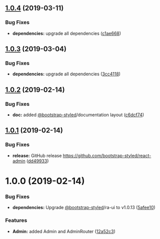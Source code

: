 ## [1.0.4](https://github.com/bootstrap-styled/react-admin/compare/v1.0.3...v1.0.4) (2019-03-11)


### Bug Fixes

* **dependencies:** upgrade all dependencies ([c1ae668](https://github.com/bootstrap-styled/react-admin/commit/c1ae668))

## [1.0.3](https://github.com/bootstrap-styled/react-admin/compare/v1.0.2...v1.0.3) (2019-03-04)


### Bug Fixes

* **dependencies:** upgrade all dependencies ([3cc4118](https://github.com/bootstrap-styled/react-admin/commit/3cc4118))

## [1.0.2](https://github.com/bootstrap-styled/react-admin/compare/v1.0.1...v1.0.2) (2019-02-14)


### Bug Fixes

* **doc:** added [@bootstrap-styled](https://github.com/bootstrap-styled)/documentation layout ([c6dcf74](https://github.com/bootstrap-styled/react-admin/commit/c6dcf74))

## [1.0.1](https://github.com/bootstrap-styled/react-admin/compare/v1.0.0...v1.0.1) (2019-02-14)


### Bug Fixes

* **release:** GitHub release https://github.com/bootstrap-styled/react-admin ([dd49933](https://github.com/bootstrap-styled/react-admin/commit/dd49933))

# 1.0.0 (2019-02-14)


### Bug Fixes

* **dependencies:** Upgrade [@bootstrap-styled](https://module.kopaxgroup.com/bootstrap-styled)/ra-ui to v1.0.13 ([5afee10](https://module.kopaxgroup.com/bootstrap-styled/react-admin/commit/5afee10))


### Features

* **Admin:** added Admin and AdminRouter ([12a52c3](https://module.kopaxgroup.com/bootstrap-styled/react-admin/commit/12a52c3))
